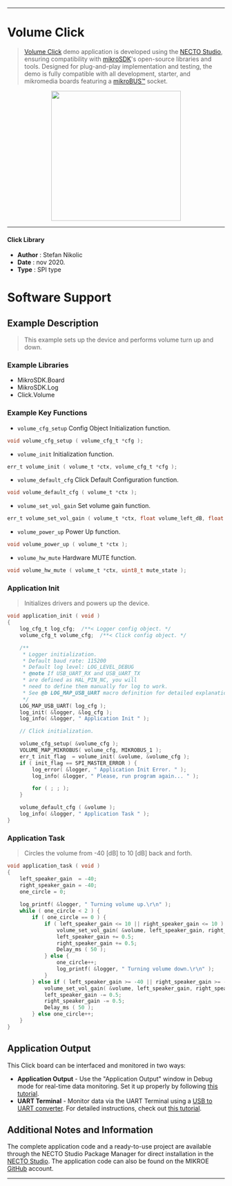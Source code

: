 
---
# Volume Click

> [Volume Click](https://www.mikroe.com/?pid_product=MIKROE-4450) demo application is developed using
the [NECTO Studio](https://www.mikroe.com/necto), ensuring compatibility with [mikroSDK](https://www.mikroe.com/mikrosdk)'s
open-source libraries and tools. Designed for plug-and-play implementation and testing, the demo is fully compatible with
all development, starter, and mikromedia boards featuring a [mikroBUS&trade;](https://www.mikroe.com/mikrobus) socket.

<p align="center">
  <img src="https://www.mikroe.com/?pid_product=MIKROE-4450&image=1" height=300px>
</p>

---

#### Click Library

- **Author**        : Stefan Nikolic
- **Date**          : nov 2020.
- **Type**          : SPI type

# Software Support

## Example Description

> This example sets up the device and performs volume turn up and down.

### Example Libraries

- MikroSDK.Board
- MikroSDK.Log
- Click.Volume

### Example Key Functions

- `volume_cfg_setup` Config Object Initialization function.
```c
void volume_cfg_setup ( volume_cfg_t *cfg );
```

- `volume_init` Initialization function.
```c
err_t volume_init ( volume_t *ctx, volume_cfg_t *cfg );
```

- `volume_default_cfg` Click Default Configuration function.
```c
void volume_default_cfg ( volume_t *ctx );
```

- `volume_set_vol_gain` Set volume gain function.
```c
err_t volume_set_vol_gain ( volume_t *ctx, float volume_left_dB, float volume_right_dB );
```

- `volume_power_up` Power Up function.
```c
void volume_power_up ( volume_t *ctx );
```

- `volume_hw_mute` Hardware MUTE function.
```c
void volume_hw_mute ( volume_t *ctx, uint8_t mute_state );
```

### Application Init

> Initializes drivers and powers up the device.

```c
void application_init ( void ) 
{
    log_cfg_t log_cfg;  /**< Logger config object. */
    volume_cfg_t volume_cfg;  /**< Click config object. */

    /** 
     * Logger initialization.
     * Default baud rate: 115200
     * Default log level: LOG_LEVEL_DEBUG
     * @note If USB_UART_RX and USB_UART_TX 
     * are defined as HAL_PIN_NC, you will 
     * need to define them manually for log to work. 
     * See @b LOG_MAP_USB_UART macro definition for detailed explanation.
     */
    LOG_MAP_USB_UART( log_cfg );
    log_init( &logger, &log_cfg );
    log_info( &logger, " Application Init " );

    // Click initialization.

    volume_cfg_setup( &volume_cfg );
    VOLUME_MAP_MIKROBUS( volume_cfg, MIKROBUS_1 );
    err_t init_flag  = volume_init( &volume, &volume_cfg );
    if ( init_flag == SPI_MASTER_ERROR ) {
        log_error( &logger, " Application Init Error. " );
        log_info( &logger, " Please, run program again... " );

        for ( ; ; );
    }

    volume_default_cfg ( &volume );
    log_info( &logger, " Application Task " );
}
```

### Application Task

> Circles the volume from -40 [dB] to 10 [dB] back and forth.

```c
void application_task ( void ) 
{
    left_speaker_gain  = -40;
    right_speaker_gain = -40;
    one_circle = 0;
    
    log_printf( &logger, " Turning volume up.\r\n" );
    while ( one_circle < 2 ) {
        if ( one_circle == 0 ) {
            if ( left_speaker_gain <= 10 || right_speaker_gain <= 10 ) {
                volume_set_vol_gain( &volume, left_speaker_gain, right_speaker_gain );
                left_speaker_gain += 0.5;
                right_speaker_gain += 0.5;
                Delay_ms ( 50 );
            } else {
                one_circle++;
                log_printf( &logger, " Turning volume down.\r\n" );
            }
        } else if ( left_speaker_gain >= -40 || right_speaker_gain >= -40 ) {
            volume_set_vol_gain( &volume, left_speaker_gain, right_speaker_gain );
            left_speaker_gain -= 0.5;
            right_speaker_gain -= 0.5;
            Delay_ms ( 50 );
        } else one_circle++;
    }
}
```

## Application Output

This Click board can be interfaced and monitored in two ways:
- **Application Output** - Use the "Application Output" window in Debug mode for real-time data monitoring.
Set it up properly by following [this tutorial](https://www.youtube.com/watch?v=ta5yyk1Woy4).
- **UART Terminal** - Monitor data via the UART Terminal using
a [USB to UART converter](https://www.mikroe.com/click/interface/usb?interface*=uart,uart). For detailed instructions,
check out [this tutorial](https://help.mikroe.com/necto/v2/Getting%20Started/Tools/UARTTerminalTool).

## Additional Notes and Information

The complete application code and a ready-to-use project are available through the NECTO Studio Package Manager for 
direct installation in the [NECTO Studio](https://www.mikroe.com/necto). The application code can also be found on
the MIKROE [GitHub](https://github.com/MikroElektronika/mikrosdk_click_v2) account.

---
